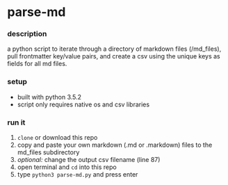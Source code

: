 # **parse-md**

### description
a python script to iterate through a directory of markdown files (/md_files), pull frontmatter key/value pairs, and create a csv using the unique keys as fields for all md files.

### setup
- built with python 3.5.2
- script only requires native os and csv libraries

### run it
1. `clone` or download this repo
2. copy and paste your own markdown (.md or .markdown) files to the md_files subdirectory
3. *optional:* change the output csv filename (line 87)
4. open terminal and `cd` into this repo
5. type `python3 parse-md.py` and press enter
